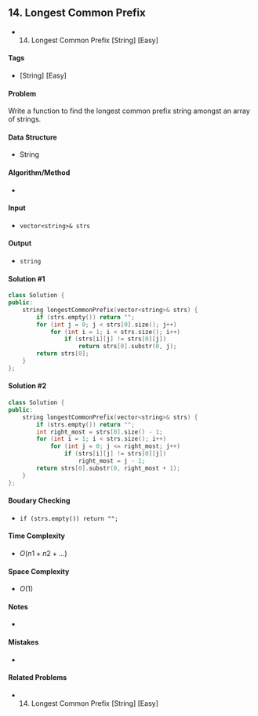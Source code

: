 ## 14. Longest Common Prefix
- 14. Longest Common Prefix [String] [Easy]

#### Tags
- [String] [Easy]

#### Problem
Write a function to find the longest common prefix string amongst an array of strings.

#### Data Structure
- String

#### Algorithm/Method
- 

#### Input
- `vector<string>& strs`

#### Output
- `string`

#### Solution #1
``` C++
class Solution {
public:
    string longestCommonPrefix(vector<string>& strs) {
        if (strs.empty()) return "";
        for (int j = 0; j < strs[0].size(); j++)
            for (int i = 1; i < strs.size(); i++)
                if (strs[i][j] != strs[0][j])
                    return strs[0].substr(0, j);
        return strs[0];
    }
};
```

#### Solution #2
``` C++
class Solution {
public:
    string longestCommonPrefix(vector<string>& strs) {
        if (strs.empty()) return "";
        int right_most = strs[0].size() - 1;
        for (int i = 1; i < strs.size(); i++)
            for (int j = 0; j <= right_most; j++)
                if (strs[i][j] != strs[0][j])
                    right_most = j - 1;
        return strs[0].substr(0, right_most + 1);
    }
};
```

#### Boudary Checking
- `if (strs.empty()) return "";`

#### Time Complexity
- $O(n1+n2+...)$

#### Space Complexity
- $O(1)$

#### Notes
- 

#### Mistakes
- 

#### Related Problems
- 14. Longest Common Prefix [String] [Easy]
